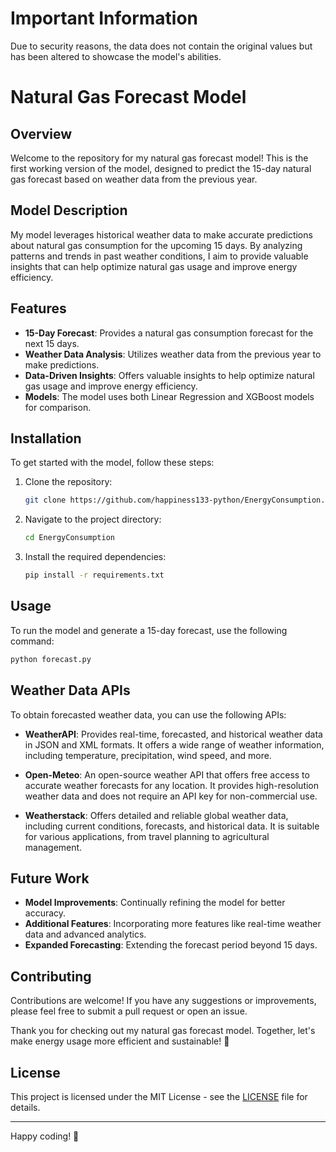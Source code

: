# Important Information

Due to security reasons, the data does not contain the original values but has been altered to showcase the model's abilities.

# Natural Gas Forecast Model

## Overview

Welcome to the repository for my natural gas forecast model! This is the first working version of the model, designed to predict the 15-day natural gas forecast based on weather data from the previous year.

## Model Description

My model leverages historical weather data to make accurate predictions about natural gas consumption for the upcoming 15 days. By analyzing patterns and trends in past weather conditions, I aim to provide valuable insights that can help optimize natural gas usage and improve energy efficiency.

## Features

- **15-Day Forecast**: Provides a natural gas consumption forecast for the next 15 days.
- **Weather Data Analysis**: Utilizes weather data from the previous year to make predictions.
- **Data-Driven Insights**: Offers valuable insights to help optimize natural gas usage and improve energy efficiency.
- **Models**: The model uses both Linear Regression and XGBoost models for comparison.

## Installation

To get started with the model, follow these steps:

1. Clone the repository:
    ```bash
    git clone https://github.com/happiness133-python/EnergyConsumption.git
    ```

2. Navigate to the project directory:
    ```bash
    cd EnergyConsumption
    ```

3. Install the required dependencies:
    ```bash
    pip install -r requirements.txt
    ```

## Usage

To run the model and generate a 15-day forecast, use the following command:

```bash
python forecast.py
```
## Weather Data APIs

To obtain forecasted weather data, you can use the following APIs:

- **WeatherAPI**: Provides real-time, forecasted, and historical weather data in JSON and XML formats. It offers a wide range of weather information, including temperature, precipitation, wind speed, and more.

- **Open-Meteo**: An open-source weather API that offers free access to accurate weather forecasts for any location. It provides high-resolution weather data and does not require an API key for non-commercial use.

- **Weatherstack**: Offers detailed and reliable global weather data, including current conditions, forecasts, and historical data. It is suitable for various applications, from travel planning to agricultural management.

## Future Work

- **Model Improvements**: Continually refining the model for better accuracy.
- **Additional Features**: Incorporating more features like real-time weather data and advanced analytics.
- **Expanded Forecasting**: Extending the forecast period beyond 15 days.

## Contributing

Contributions are welcome! If you have any suggestions or improvements, please feel free to submit a pull request or open an issue.

Thank you for checking out my natural gas forecast model. Together, let's make energy usage more efficient and sustainable! 🌱

## License

This project is licensed under the MIT License - see the [LICENSE](LICENSE) file for details.

---

Happy coding! 🚀

